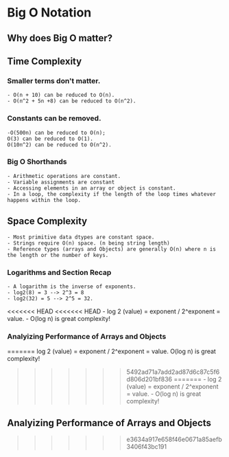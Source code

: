 # Big O Notation

## Why does Big O matter? 

## Time Complexity

### Smaller terms don't matter. 
    - O(n + 10) can be reduced to O(n).
    - O(n^2 + 5n +8) can be reduced to O(n^2).

### Constants can be removed.
    -O(500n) can be reduced to O(n);
    O(3) can be reduced to O(1).
    O(10n^2) can be reduced to O(n^2).

### Big O Shorthands
    - Arithmetic operations are constant.
    - Variable assignments are constant
    - Accessing elements in an array or object is constant. 
    - In a loop, the complexity if the length of the loop times whatever happens within the loop.

## Space Complexity 
    - Most primitive data dtypes are constant space.
    - Strings require O(n) space. (n being string length)
    - Reference types (arrays and Objects) are generally O(n) where n is the length or the number of keys. 

### Logarithms and Section Recap 
    - A logarithm is the inverse of exponents.
    - log2(8) = 3 --> 2^3 = 8
    - log2(32) = 5 --> 2^5 = 32.
<<<<<<< HEAD
<<<<<<< HEAD
    - log 2 (value) = exponent / 2^exponent = value.
    - O(log n) is great complexity!

### Analyizing Performance of Arrays and Objects
=======
    log 2 (value) = exponent / 2^exponent = value.
    O(log n) is great complexity!
>>>>>>> 5492ad71a7add2ad87d6c87c5f6d806d201bf836
=======
    - log 2 (value) = exponent / 2^exponent = value.
    - O(log n) is great complexity!

## Analyizing Performance of Arrays and Objects
>>>>>>> e3634a917e658f46e0671a85aefb3406f43bc191
